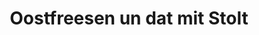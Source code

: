 ---
title: Oostfreesen un dat mit Stolt 
link: https://www.instagram.com/oostfreesen_undat_mit_stolt/?hl=af
description: Auch auf Instagram ist Ostfriesland durch unsere Gruppen von Facebook vetreten. Mit dem Profil &quot;Oostfreesen un dat mit Stolt&quot; vervollständigen wir das Social Media Angebot und bieten auch hier einen Kontakt zu unserer großen Interessengemeinschaft bei Facebook an.
image: upstalsboom.jpg
position: 4
fa-icon: Instagram Seite <i class="fab fa-instagram"></i>
---